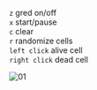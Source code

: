 `z` gred on/off  
`x` start/pause  
`c` clear  
`r` randomize cells  
`left click` alive cell  
`right click` dead cell  

![01](https://user-images.githubusercontent.com/48589065/78334777-50a2a700-75c7-11ea-9964-51d0e3cbf116.png)
